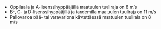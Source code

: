 * Oppilaalla ja A-lisenssihyppääjällä maatuulen tuuliraja on 8 m/s
* B-, C- ja D-lisenssihyppääjillä ja tandemilla maatuulen tuuliraja on 11 m/s
* Pallovarjoa pää- tai varavarjona käytettäessä maatuulen tuuliraja on 8 m/s